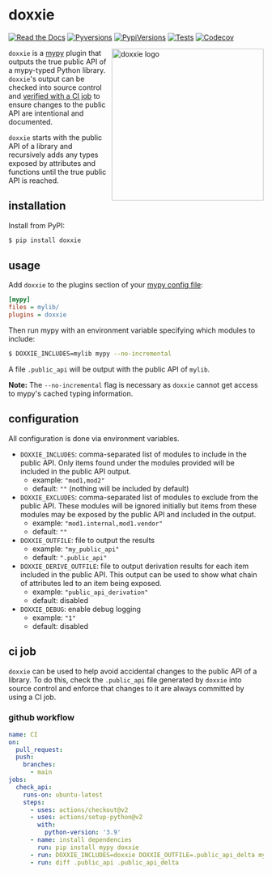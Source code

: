# doxxie

[![Read the Docs](https://img.shields.io/readthedocs/doxxie?style=for-the-badge)](https://doxxie.readthedocs.io/)
[![Pyversions](https://img.shields.io/pypi/pyversions/doxxie.svg?style=for-the-badge)](https://pypi.org/project/doxxie/)
[![PypiVersions](https://img.shields.io/pypi/v/doxxie.svg?style=for-the-badge)](https://pypi.org/project/doxxie/)
[![Tests](https://img.shields.io/github/workflow/status/Kyle-Verhoog/doxxie/CI?label=Tests&style=for-the-badge)](https://github.com/Kyle-Verhoog/doxxie/actions?query=workflow%3ACI)
[![Codecov](https://img.shields.io/codecov/c/github/Kyle-Verhoog/doxxie?style=for-the-badge)](https://codecov.io/gh/Kyle-Verhoog/doxxie)

<img align="right" src="https://www.dropbox.com/s/4aqchcnoq1jgfnx/Photo%202021-03-27%2C%2023%2041%2047%20%281%29.jpg?raw=1" alt="doxxie logo" width="300px"/>

`doxxie` is a [mypy](http://mypy-lang.org/) plugin that outputs the true public
API of a mypy-typed Python library. `doxxie`'s output can be checked into
source control and [verified with a CI job](#ci-job) to ensure changes to the public API
are intentional and documented.


`doxxie` starts with the public API of a library and recursively adds any types
exposed by attributes and functions until the true public API is reached.


## installation

Install from PyPI:

```sh
$ pip install doxxie
```


## usage

Add `doxxie` to the plugins section of your [mypy config
file](https://mypy.readthedocs.io/en/stable/config_file.html):

```ini
[mypy]
files = mylib/
plugins = doxxie
```

Then run mypy with an environment variable specifying which modules to
include:

```bash
$ DOXXIE_INCLUDES=mylib mypy --no-incremental
```

A file `.public_api` will be output with the public API of `mylib`.

**Note:** The `--no-incremental` flag is necessary as `doxxie` cannot get
access to mypy's cached typing information.


## configuration

All configuration is done via environment variables.

- `DOXXIE_INCLUDES`: comma-separated list of modules to include in the public
  API. Only items found under the modules provided will be included in the
  public API output.
  - example: `"mod1,mod2"`
  - default: `""` (nothing will be included by default)
- `DOXXIE_EXCLUDES`: comma-separated list of modules to exclude from the public
  API. These modules will be ignored initially but items from these modules may
  be exposed by the public API and included in the output.
  - example: `"mod1.internal,mod1.vendor"`
  - default: `""`
- `DOXXIE_OUTFILE`: file to output the results
  - example: `"my_public_api"`
  - default: `".public_api"`
- `DOXXIE_DERIVE_OUTFILE`: file to output derivation results for each item
  included in the public API. This output can be used to show what chain of
  attributes led to an item being exposed.
  - example: `"public_api_derivation"`
  - default: disabled
- `DOXXIE_DEBUG`: enable debug logging
  - example: `"1"`
  - default: disabled


## ci job

`doxxie` can be used to help avoid accidental changes to the public API of a
library. To do this, check the `.public_api` file generated by `doxxie` into
source control and enforce that changes to it are always committed by using a
CI job.

### github workflow

```yaml
name: CI
on:
  pull_request:
  push:
    branches:
      - main
jobs:
  check_api:
    runs-on: ubuntu-latest
    steps:
      - uses: actions/checkout@v2
      - uses: actions/setup-python@v2
        with:
          python-version: '3.9'
      - name: install dependencies
        run: pip install mypy doxxie
      - run: DOXXIE_INCLUDES=doxxie DOXXIE_OUTFILE=.public_api_delta mypy --no-incremental
      - run: diff .public_api .public_api_delta
```
